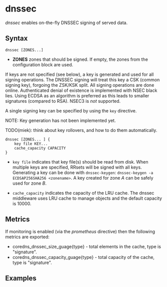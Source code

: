 # dnssec

*dnssec* enables on-the-fly DNSSEC signing of served data.

## Syntax

~~~
dnssec [ZONES...]
~~~

* **ZONES** zones that should be signed. If empty, the zones from the configuration block
    are used.

If keys are not specified (see below), a key is generated and used for all signing operations. The
DNSSEC signing will treat this key a CSK (common signing key), forgoing the ZSK/KSK split. All
signing operations are done online. Authenticated denial of existence is implemented with NSEC black
lies. Using ECDSA as an algorithm is preferred as this leads to smaller signatures (compared to
RSA). NSEC3 is *not* supported.

A single signing key can be specified by using the `key` directive.

NOTE: Key generation has not been implemented yet.

TODO(miek): think about key rollovers, and how to do them automatically.

~~~
dnssec [ZONES... ] {
    key file KEY...
    cache_capacity CAPACITY
}
~~~

* `key file` indicates that key file(s) should be read from disk. When multiple keys are specified, RRsets
  will be signed with all keys. Generating a key can be done with `dnssec-keygen`: `dnssec-keygen -a
  ECDSAP256SHA256 <zonename>`. A key created for zone *A* can be safely used for zone *B*.

* `cache_capacity` indicates the capacity of the LRU cache. The dnssec middleware uses LRU cache to manage
  objects and the default capacity is 10000.

## Metrics

If monitoring is enabled (via the *prometheus* directive) then the following metrics are exported:

* coredns_dnssec_size_guage{type} - total elements in the cache, type is "signature".
* coredns_dnssec_capacity_guage{type} - total capacity of the cache, type is "signature".

## Examples
